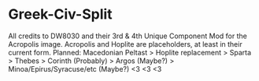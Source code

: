 # Greek-Civ-Split
All credits to DW8030 and their 3rd & 4th Unique Component Mod for the Acropolis image.
Acropolis and Hoplite are placeholders, at least in their current form.
Planned: Macedonian Peltast > Hoplite replacement > Sparta > Thebes > Corinth (Probably) > Argos (Maybe?) > Minoa/Epirus/Syracuse/etc (Maybe?)
<3 <3 <3

